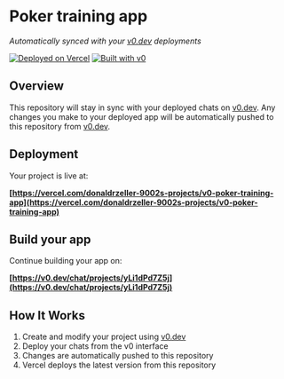 # Poker training app

*Automatically synced with your [v0.dev](https://v0.dev) deployments*

[![Deployed on Vercel](https://img.shields.io/badge/Deployed%20on-Vercel-black?style=for-the-badge&logo=vercel)](https://vercel.com/donaldrzeller-9002s-projects/v0-poker-training-app)
[![Built with v0](https://img.shields.io/badge/Built%20with-v0.dev-black?style=for-the-badge)](https://v0.dev/chat/projects/yLi1dPd7Z5j)

## Overview

This repository will stay in sync with your deployed chats on [v0.dev](https://v0.dev).
Any changes you make to your deployed app will be automatically pushed to this repository from [v0.dev](https://v0.dev).

## Deployment

Your project is live at:

**[https://vercel.com/donaldrzeller-9002s-projects/v0-poker-training-app](https://vercel.com/donaldrzeller-9002s-projects/v0-poker-training-app)**

## Build your app

Continue building your app on:

**[https://v0.dev/chat/projects/yLi1dPd7Z5j](https://v0.dev/chat/projects/yLi1dPd7Z5j)**

## How It Works

1. Create and modify your project using [v0.dev](https://v0.dev)
2. Deploy your chats from the v0 interface
3. Changes are automatically pushed to this repository
4. Vercel deploys the latest version from this repository